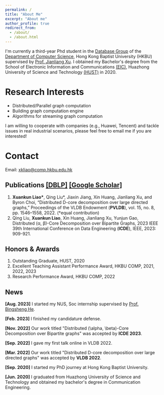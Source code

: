 ```yaml
---
permalink: /
title: "About Me"
excerpt: "About me"
author_profile: true
redirect_from: 
  - /about/
  - /about.html
---
```

I'm currently a third-year Phd student in the [Database Group](https://www.comp.hkbu.edu.hk/~db/index.html) of the [Department of Computer Science](https://www.comp.hkbu.edu.hk/v1/), Hong Kong Baptist University (HKBU) supervised by [Prof. Jianliang Xu](https://www.comp.hkbu.edu.hk/~xujl/). I obtained my Bachelor's degree from the School of Electronic Information and Communications [(EIC)](http://ei.hust.edu.cn/English/Home.htm), Huazhong University of Science and Technology [(HUST)](https://www.hust.edu.cn/) in 2020.

Research Interests
======
* Distributed/Parallel graph computation
* Building graph computation engine
* Algorithms for streaming graph computation

I am willing to cooperate with companies (e.g., Huawei, Tencent) and tackle issues in real industrial scenarios, please feel free to email me if you are interested!

Contact
======
Email: xkliao@comp.hkbu.edu.hk

Publications [[DBLP]](https://dblp.org/pid/313/9191.html) [[Google Scholar]](https://scholar.google.com/citations?user=3QiprTwAAAAJ&hl=en&inst=10806615469772578445)
------
1. **Xuankun Liao\***, Qing Liu\*, Jiaxin Jiang, Xin Huang, Jianliang Xu, and Byron Choi, “Distributed
D-core decomposition over large directed graphs,” Proceedings of the VLDB Endowment (**PVLDB**), vol. 15, no. 8, pp. 1546–1558, 2022. (*equal contribution)
2. Qing Liu, **Xuankun Liao**, Xin Huang, Jianliang Xu, Yunjun Gao, Distributed (α, β)-Core Decomposition over Bipartite Graphs, 2023 IEEE 39th International Conference on Data Engineering (**ICDE**), IEEE, 2023: 909-921.


Honors & Awards
------
1. Outstanding Graduate, HUST, 2020
2. Excellent Teaching Assistant Performance Award, HKBU COMP, 2021, 2022, 2023
3. Research Performance Award, HKBU COMP, 2022


News
------
**[Aug. 2023]** I started my NUS, Soc internship supervised by [Prof. Bingsheng He](https://www.comp.nus.edu.sg/~hebs/).

**[Feb. 2023]** I finished my candidature defense.

**[Nov. 2022]** Our work titled "Distributed (\alpha, \beta)-Core Decomposition over Bipartite graphs" was accepted by **ICDE 2023**.

**[Sep. 2022]** I gave my first talk online in VLDB 2022.

**[Mar. 2022]** Our work titled "Distributed D-core decomposition over large directed graphs" was accepted by **VLDB 2022**.

**[Sep. 2020]** I started my PhD journey at Hong Kong Baptist University.

**[Jun. 2020]** I graduated from Huazhong University of Science and Technology and obtained my bachelor's degree in Communication Engineering.


<script type='text/javascript' id='clustrmaps' src='//cdn.clustrmaps.com/map_v2.js?cl=ffffff&w=300&t=n&d=SZ7KCV_EZrRpUSD-wTuR_FsZNzgbVifHFdHjh1Xr8Ac'></script>

